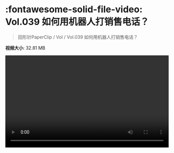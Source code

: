 # :fontawesome-solid-file-video: Vol.039 如何用机器人打销售电话？

> 回形针PaperClip / Vol / Vol.039 如何用机器人打销售电话？

**视频大小**: 32.81 MB

<video id="V-b2ae798780889962e4e0c152f35f798f" width="512" height="288" preload="none" playsinline webkit-playsinline></video>